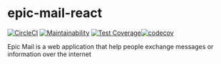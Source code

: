 # epic-mail-react
[![CircleCI](https://circleci.com/gh/vincentayorinde/epic-mail-react.svg?style=svg)](https://circleci.com/gh/vincentayorinde/epic-mail-react) [![Maintainability](https://api.codeclimate.com/v1/badges/68a3503a96d86968a3fa/maintainability)](https://codeclimate.com/github/vincentayorinde/epic-mail-react/maintainability) [![Test Coverage](https://api.codeclimate.com/v1/badges/68a3503a96d86968a3fa/test_coverage)](https://codeclimate.com/github/vincentayorinde/epic-mail-react/test_coverage)[![codecov](https://codecov.io/gh/vincentayorinde/epic-mail-react/branch/staging/graph/badge.svg)](https://codecov.io/gh/vincentayorinde/epic-mail-react)

Epic Mail is a web application that help people exchange messages or information over the internet
